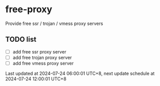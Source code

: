 
# free-proxy
Provide free ssr / trojan / vmess proxy servers


## TODO list
- [ ] add free ssr proxy server
- [ ] add free trojan proxy server
- [ ] add free vmess proxy server

Last updated at 2024-07-24 06:00:01 UTC+8, next update schedule at 2024-07-24 12:00:01 UTC+8

